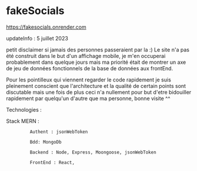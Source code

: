 # fakeSocials

https://fakesocials.onrender.com

updateInfo : 5 juillet 2023

petit disclaimer si jamais des personnes passeraient par la :)
Le site n'a pas été construit dans le but d'un affichage mobile, je m'en occuperai probablement 
dans quelque jours mais ma priorité était de montrer un axe de jeu de données fonctionnels de la base de données aux frontEnd.

Pour les pointilleux qui viennent regarder le code rapidement je suis pleinement conscient que l'architecture et la 
qualité de certain points sont discutable mais une fois de plus ceci n'a nullement pour but d'etre bidouiller rapidement par 
quelqu'un d'autre que ma personne, bonne visite ^^

Technologies : 

Stack MERN : 

             Authent : jsonWebToken

             Bdd: MongoDb 

             Backend : Node, Express, Moongoose, jsonWebToken

             FrontEnd : React, 
